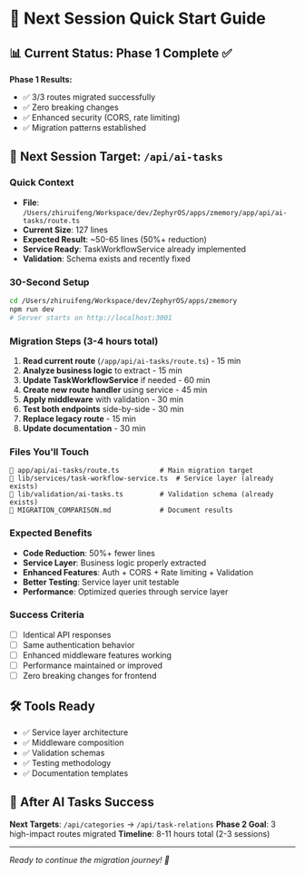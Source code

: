 # 🚀 Next Session Quick Start Guide

## 📊 Current Status: Phase 1 Complete ✅

**Phase 1 Results:**
- ✅ 3/3 routes migrated successfully
- ✅ Zero breaking changes
- ✅ Enhanced security (CORS, rate limiting)
- ✅ Migration patterns established

## 🎯 Next Session Target: `/api/ai-tasks`

### Quick Context
- **File**: `/Users/zhiruifeng/Workspace/dev/ZephyrOS/apps/zmemory/app/api/ai-tasks/route.ts`
- **Current Size**: 127 lines
- **Expected Result**: ~50-65 lines (50%+ reduction)
- **Service Ready**: TaskWorkflowService already implemented
- **Validation**: Schema exists and recently fixed

### 30-Second Setup
```bash
cd /Users/zhiruifeng/Workspace/dev/ZephyrOS/apps/zmemory
npm run dev
# Server starts on http://localhost:3001
```

### Migration Steps (3-4 hours total)
1. **Read current route** (`/app/api/ai-tasks/route.ts`) - 15 min
2. **Analyze business logic** to extract - 15 min
3. **Update TaskWorkflowService** if needed - 60 min
4. **Create new route handler** using service - 45 min
5. **Apply middleware** with validation - 30 min
6. **Test both endpoints** side-by-side - 30 min
7. **Replace legacy route** - 15 min
8. **Update documentation** - 30 min

### Files You'll Touch
```
📁 app/api/ai-tasks/route.ts          # Main migration target
📁 lib/services/task-workflow-service.ts  # Service layer (already exists)
📁 lib/validation/ai-tasks.ts         # Validation schema (already exists)
📁 MIGRATION_COMPARISON.md            # Document results
```

### Expected Benefits
- **Code Reduction**: 50%+ fewer lines
- **Service Layer**: Business logic properly extracted
- **Enhanced Features**: Auth + CORS + Rate limiting + Validation
- **Better Testing**: Service layer unit testable
- **Performance**: Optimized queries through service layer

### Success Criteria
- [ ] Identical API responses
- [ ] Same authentication behavior
- [ ] Enhanced middleware features working
- [ ] Performance maintained or improved
- [ ] Zero breaking changes for frontend

## 🛠️ Tools Ready
- ✅ Service layer architecture
- ✅ Middleware composition
- ✅ Validation schemas
- ✅ Testing methodology
- ✅ Documentation templates

## 🎉 After AI Tasks Success
**Next Targets**: `/api/categories` → `/api/task-relations`
**Phase 2 Goal**: 3 high-impact routes migrated
**Timeline**: 8-11 hours total (2-3 sessions)

---
*Ready to continue the migration journey! 🚀*
